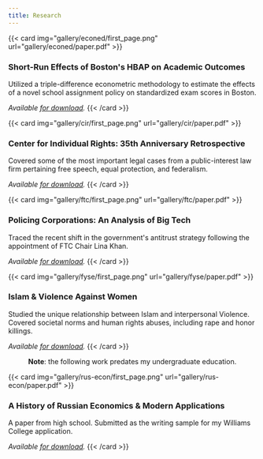 ```yaml
---
title: Research
---
```

{{< card img="gallery/econed/first_page.png" url="gallery/econed/paper.pdf" >}}
###  Short-Run Effects of Boston's HBAP on Academic Outcomes

Utilized a triple-difference econometric methodology to estimate the effects of a novel school assignment policy on standardized exam scores in Boston.

_Available [for download](gallery/econed/paper.pdf)._
{{< /card >}}

{{< card img="gallery/cir/first_page.png" url="gallery/cir/paper.pdf" >}}
###  Center for Individual Rights: 35th Anniversary Retrospective

Covered some of the most important legal cases from a public-interest law firm pertaining free speech, equal protection, and federalism.

_Available [for download](gallery/cir/paper.pdf)._
{{< /card >}}

{{< card img="gallery/ftc/first_page.png" url="gallery/ftc/paper.pdf" >}}
###  Policing Corporations: An Analysis of Big Tech

Traced the recent shift in the government's antitrust strategy following the appointment of FTC Chair Lina Khan.

_Available [for download](gallery/ftc/paper.pdf)._
{{< /card >}}

{{< card img="gallery/fyse/first_page.png" url="gallery/fyse/paper.pdf" >}}
###  Islam & Violence Against Women

Studied the unique relationship between Islam and interpersonal Violence. Covered societal norms and human rights abuses, including rape and honor killings.

_Available [for download](gallery/fyse/paper.pdf)._
{{< /card >}}

<div class="line"></div>

<center>

**Note**: the following work predates my undergraduate education.

</center>

{{< card img="gallery/rus-econ/first_page.png" url="gallery/rus-econ/paper.pdf" >}}
###  A History of Russian Economics & Modern Applications

A paper from high school. Submitted as the writing sample for my Williams College application.

_Available [for download](gallery/rus-econ/paper.pdf)._
{{< /card >}}

